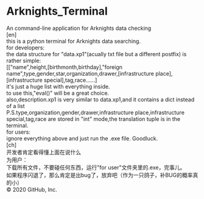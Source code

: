 ﻿# Arknights_Terminal
An command-line application for Arknights data checking  
[en]  
this is a python terminal for Arknights data searching.  
for developers:  
the data structure for "data.xp1"(acually txt file but a different postfix) is rather simple:  
[["name",height,[birthmonth,birthday],"foreign name",type,gender,star,organization,drawer,[infrastructure place],[infrastructure special],tag,race……]  
it's just a huge list with everything inside.  
to use this,"eval()" will be a great choice.  
also,description.xp1 is very similar to data.xp1,and it contains a dict instead of a list  
P.S.type,organization,gender,drawer,infrastructure place,infrastructure special,tag,race are stored in "int" mode,the translation tuple is in the terminal.  
for users:  
ignore everything above and just run the .exe file. Goodluck.  
[ch]  
开发者肯定看得懂上面在说什么  
为用户：  
下载所有文件，不要碰任何东西，运行"for user"文件夹里的.exe，完事儿。  
如果程序闪退了，那么肯定是出bug了，放弃吧（作为一只鸽子，补BUG的概率真的小）  
© 2020 GitHub, Inc.
